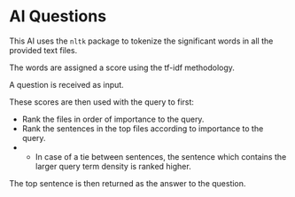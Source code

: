 # AI Questions

This AI uses the `nltk` package to tokenize the significant words in all the provided text files.

The words are assigned a score using the tf-idf methodology.

A question is received as input.

These scores are then used with the query to first:
- Rank the files in order of importance to the query.
- Rank the sentences in the top files according to importance to the query.
- - In case of a tie between sentences, the sentence which contains the larger query term density is ranked higher.

The top sentence is then returned as the answer to the question.